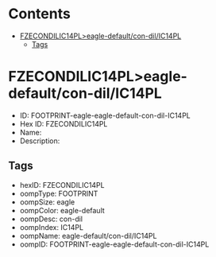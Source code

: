 



Contents
========

* [FZECONDILIC14PL>eagle-default/con-dil/IC14PL](#fzecondilic14pleagle-defaultcon-dilic14pl)
	* [Tags](#tags)

# FZECONDILIC14PL>eagle-default/con-dil/IC14PL

- ID: FOOTPRINT-eagle-eagle-default-con-dil-IC14PL
- Hex ID: FZECONDILIC14PL
- Name: 
- Description: 

## Tags

- hexID: FZECONDILIC14PL
- oompType: FOOTPRINT
- oompSize: eagle
- oompColor: eagle-default
- oompDesc: con-dil
- oompIndex: IC14PL
- oompName: eagle-default/con-dil/IC14PL
- oompID: FOOTPRINT-eagle-eagle-default-con-dil-IC14PL
